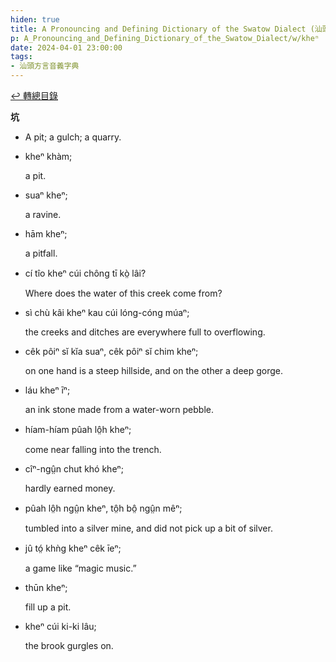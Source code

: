 ```yaml
---
hiden: true
title: A Pronouncing and Defining Dictionary of the Swatow Dialect (汕頭方言音義字典) / kheⁿ
p: A_Pronouncing_and_Defining_Dictionary_of_the_Swatow_Dialect/w/kheⁿ
date: 2024-04-01 23:00:00
tags: 
- 汕頭方言音義字典
---
```


[↩️ 轉總目錄](/A_Pronouncing_and_Defining_Dictionary_of_the_Swatow_Dialect)


**坑**
- A pit; a gulch; a quarry.

- kheⁿ khàm;

  a pit.

- suaⁿ kheⁿ;

  a ravine.

- hām kheⁿ;

  a pitfall.

- cí tîo kheⁿ cúi chông tī kò̤ lâi?

  Where does the water of this creek come from?

- sì chù kâi kheⁿ kau cúi lóng-cóng múaⁿ;

  the creeks and ditches are everywhere full to overflowing.

- cêk pôiⁿ sĭ kĭa suaⁿ, cêk pôiⁿ sĭ chim kheⁿ;

  on one hand is a steep hillside, and on the other a deep gorge.

- láu kheⁿ īⁿ;

  an ink stone made from a water-worn pebble.

- híam-híam pûah lô̤h kheⁿ;

  come near falling into the trench.

- cîⁿ-ngṳ̂n chut khó kheⁿ;

  hardly earned money.

- pûah lô̤h ngṳ̂n kheⁿ, tô̤h bô̤ ngṳ̂n mêⁿ;

  tumbled into a silver mine, and did not pick up a bit of silver.

- jû tó̤ khǹg kheⁿ cêk īeⁿ;

  a game like “magic music.”

- thūn kheⁿ;

  fill up a pit.

- kheⁿ cúi ki-ki lâu;

  the brook gurgles on.